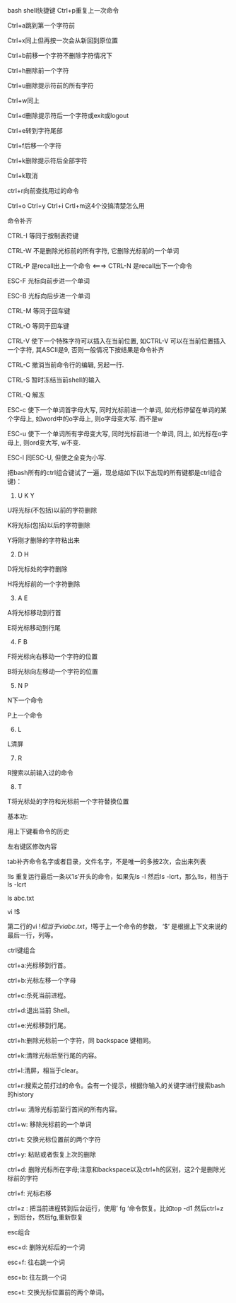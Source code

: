 bash shell快捷键
Ctrl+p重复上一次命令

Ctrl+a跳到第一个字符前

Ctrl+x同上但再按一次会从新回到原位置

Ctrl+b前移一个字符不删除字符情况下

Ctrl+h删除前一个字符

Ctrl+u删除提示符前的所有字符

Ctrl+w同上

Ctrl+d删除提示符后一个字符或exit或logout

Ctrl+e转到字符尾部

Ctrl+f后移一个字符

Ctrl+k删除提示符后全部字符

Ctrl+k取消

ctrl+r向前查找用过的命令

Ctrl+o Ctrl+y Ctrl+i Crtl+m这4个没搞清楚怎么用

命令补齐

CTRL-I 等同于按制表符键

CTRL-W 不是删除光标前的所有字符, 它删除光标前的一个单词

CTRL-P 是recall出上一个命令 <===> CTRL-N 是recall出下一个命令

ESC-F 光标向前步进一个单词

ESC-B 光标向后步进一个单词

CTRL-M 等同于回车键

CTRL-O 等同于回车键

CTRL-V 使下一个特殊字符可以插入在当前位置, 如CTRL-V 可以在当前位置插入一个字符, 其ASCII是9, 否则一般情况下按结果是命令补齐

CTRL-C 撤消当前命令行的编辑, 另起一行.

CTRL-S 暂时冻结当前shell的输入

CTRL-Q 解冻

ESC-c 使下一个单词首字母大写, 同时光标前进一个单词, 如光标停留在单词的某个字母上, 如word中的o字母上, 则o字母变大写. 而不是w

ESC-u 使下一个单词所有字母变大写, 同时光标前进一个单词, 同上, 如光标在o字母上, 则ord变大写, w不变.

ESC-l 同ESC-U, 但使之全变为小写.

把bash所有的ctrl组合键试了一遍，现总结如下(以下出现的所有键都是ctrl组合键)：

1. U K Y

U将光标(不包括)以前的字符删除

K将光标(包括)以后的字符删除

Y将刚才删除的字符粘出来

2. D H

D将光标处的字符删除

H将光标前的一个字符删除

3. A E

A将光标移动到行首

E将光标移动到行尾

4. F B

F将光标向右移动一个字符的位置

B将光标向左移动一个字符的位置

5. N P

N下一个命令

P上一个命令

6. L

L清屏

7. R

R搜索以前输入过的命令

8. T

T将光标处的字符和光标前一个字符替换位置

基本功:

用上下键看命令的历史

左右键区修改内容

tab补齐命令名字或者目录，文件名字，不是唯一的多按2次，会出来列表

!ls 重复运行最后一条以’ls’开头的命令，如果先ls -l 然后ls -lcrt，那么!ls，相当于ls -lcrt

ls abc.txt

vi !$

第二行的vi !$相当于vi abc.txt，!$等于上一个命令的参数， ‘$’ 是根据上下文来说的最后一行，列等。

ctrl键组合

ctrl+a:光标移到行首。

ctrl+b:光标左移一个字母

ctrl+c:杀死当前进程。

ctrl+d:退出当前 Shell。

ctrl+e:光标移到行尾。

ctrl+h:删除光标前一个字符，同 backspace 键相同。

ctrl+k:清除光标后至行尾的内容。

ctrl+l:清屏，相当于clear。

ctrl+r:搜索之前打过的命令。会有一个提示，根据你输入的关键字进行搜索bash的history

ctrl+u: 清除光标前至行首间的所有内容。

ctrl+w: 移除光标前的一个单词

ctrl+t: 交换光标位置前的两个字符

ctrl+y: 粘贴或者恢复上次的删除

ctrl+d: 删除光标所在字母;注意和backspace以及ctrl+h的区别，这2个是删除光标前的字符

ctrl+f: 光标右移

ctrl+z : 把当前进程转到后台运行，使用’ fg ‘命令恢复。比如top -d1 然后ctrl+z ，到后台，然后fg,重新恢复

esc组合

esc+d: 删除光标后的一个词

esc+f: 往右跳一个词

esc+b: 往左跳一个词

esc+t: 交换光标位置前的两个单词。
